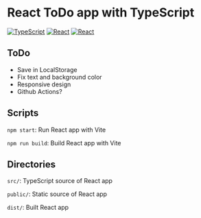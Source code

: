 # React ToDo app with TypeScript

[![TypeScript](https://img.shields.io/badge/TypeScript-4.6.4-3178C6.svg?logo=typescript)](https://www.typescriptlang.org/)
[![React](https://img.shields.io/badge/React-18.1.0-61DAFB.svg?logo=react)](https://reactjs.org/)
[![React](https://img.shields.io/badge/esbuild-0.14.39-FFCF00.svg?logo=esbuild)](https://esbuild.github.io/)

## ToDo
- Save in LocalStorage
- Fix text and background color
- Responsive design
- Github Actions?

## Scripts
```npm start```: Run React app with Vite

```npm run build```: Build React app with Vite

## Directories
```src/```: TypeScript source of React app

```public/```: Static source of React app

```dist/```: Built React app

